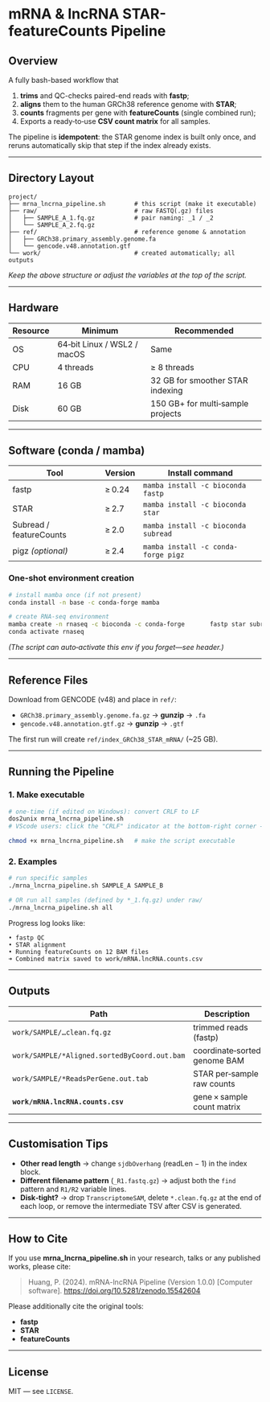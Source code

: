 
# mRNA & lncRNA STAR-featureCounts Pipeline

## Overview
A fully bash-based workflow that  
1. **trims** and QC-checks paired-end reads with **fastp**;  
2. **aligns** them to the human GRCh38 reference genome with **STAR**;  
3. **counts** fragments per gene with **featureCounts** (single combined run);  
4. Exports a ready‑to‑use **CSV count matrix** for all samples.

The pipeline is **idempotent**: the STAR genome index is built only once, and reruns automatically skip that step if the index already exists.

---

## Directory Layout
```text
project/
├── mrna_lncrna_pipeline.sh        # this script (make it executable)
├── raw/                           # raw FASTQ(.gz) files
│   ├── SAMPLE_A_1.fq.gz           # pair naming: _1 / _2
│   └── SAMPLE_A_2.fq.gz
├── ref/                           # reference genome & annotation
│   ├── GRCh38.primary_assembly.genome.fa
│   └── gencode.v48.annotation.gtf
└── work/                          # created automatically; all outputs
```
*Keep the above structure or adjust the variables at the top of the script.*

---

## Hardware
| Resource | Minimum | Recommended |
|----------|---------|-------------|
| OS       | 64‑bit Linux / WSL2 / macOS | Same |
| CPU      | 4 threads | ≥ 8 threads |
| RAM      | 16 GB | 32 GB for smoother STAR indexing |
| Disk     | 60 GB | 150 GB+ for multi‑sample projects |

---

## Software (conda / mamba)
| Tool | Version | Install command |
|------|---------|-----------------|
| fastp | ≥ 0.24 | `mamba install -c bioconda fastp` |
| STAR  | ≥ 2.7  | `mamba install -c bioconda star` |
| Subread / featureCounts | ≥ 2.0 | `mamba install -c bioconda subread` |
| pigz *(optional)* | ≥ 2.4 | `mamba install -c conda-forge pigz` |

### One‑shot environment creation
```bash
# install mamba once (if not present)
conda install -n base -c conda-forge mamba

# create RNA‑seq environment
mamba create -n rnaseq -c bioconda -c conda-forge       fastp star subread pigz samtools
conda activate rnaseq
```
*(The script can auto‑activate this env if you forget—see header.)*

---

## Reference Files
Download from GENCODE (v48) and place in `ref/`:

* `GRCh38.primary_assembly.genome.fa.gz` → **gunzip** → `.fa`  
* `gencode.v48.annotation.gtf.gz` → **gunzip** → `.gtf`

The first run will create `ref/index_GRCh38_STAR_mRNA/` (~25 GB).

---

## Running the Pipeline

### 1. Make executable 
```bash
# one-time (if edited on Windows): convert CRLF to LF
dos2unix mrna_lncrna_pipeline.sh
# VScode users: click the "CRLF" indicator at the bottom-right corner → choose "LF" → save

chmod +x mrna_lncrna_pipeline.sh   # make the script executable
```
### 2. Examples
```bash
# run specific samples
./mrna_lncrna_pipeline.sh SAMPLE_A SAMPLE_B

# OR run all samples (defined by *_1.fq.gz) under raw/
./mrna_lncrna_pipeline.sh all
```
Progress log looks like:
```text
• fastp QC
• STAR alignment
• Running featureCounts on 12 BAM files
➜ Combined matrix saved to work/mRNA.lncRNA.counts.csv
```

---

## Outputs
| Path | Description |
|------|-------------|
| `work/SAMPLE/…clean.fq.gz` | trimmed reads (fastp) |
| `work/SAMPLE/*Aligned.sortedByCoord.out.bam` | coordinate‑sorted genome BAM |
| `work/SAMPLE/*ReadsPerGene.out.tab` | STAR per‑sample raw counts |
| **`work/mRNA.lncRNA.counts.csv`** | gene × sample count matrix |

---

## Customisation Tips
* **Other read length** → change `sjdbOverhang` (readLen − 1) in the index block.  
* **Different filename pattern** (`_R1.fastq.gz`) → adjust both the `find` pattern and `R1/R2` variable lines.  
* **Disk‑tight?** → drop `TranscriptomeSAM`, delete `*.clean.fq.gz` at the end of each loop, or remove the intermediate TSV after CSV is generated.  

---

## How to Cite
If you use **mrna_lncrna_pipeline.sh** in your research, talks or any published works, please cite:

> Huang, P. (2024). mRNA-lncRNA Pipeline (Version 1.0.0) [Computer software]. https://doi.org/10.5281/zenodo.15542604

Please additionally cite the original tools:

* **fastp** 
* **STAR**
* **featureCounts**  

---

## License
MIT — see `LICENSE`.
